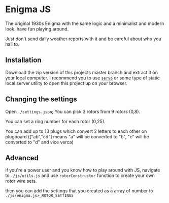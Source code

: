 # Enigma JS
The original 1930s Enigma with the same logic and a minimalist and modern look. have fun playing around.

Just don't send daily weather reports with it and be careful about who you hail to.
## Installation
Download the zip version of this projects master branch and extract it on your local computer. 
I recommend you to use [`serve`](https://www.npmjs.com/package/serve) or some type of static local server utility to open this project up on your browser.
## Changing the settings
Open `./settings.json`;
You can pick 3 rotors from 9 rotors (0,8).

You can set a ring number for each rotor (0,25).

You can add up to 13 plugs which convert 2 letters to each other on plugboard (["ab","cd"] means "a" will be converted to "b", "c" will be converted to "d" and vice verca) 
## Advanced
if you're a power user and you know how to play around with JS, navigate to `./js/utils.js` and use `rotorConstructor` function to create your own rotor wire sets.

then you can add the settings that you created as a array of number to `./js/enigma.js>_ROTOR_SETTINGS`
